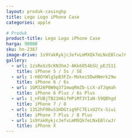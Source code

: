 ```yaml
---
layout: produk-casinghp
title: Lego Logo iPhone Case
categories: apple

# Produk
product-title: Lego Logo iPhone Case
harga: 90000
sku: hn-2387
image-drive: 1s9YakRykjcJefvLmMXQk7eLNxEBlcwJr
gallery:
  - url: 1zsReXz9cKN3hmJ-AKk6O54bSU_pEJS11
    title: iPhone 5 / 5s / SE
  - url: 1-H8OYWlg5pB3FZx-Mokez5DwHNmrk29w
    title: iPhone 6 / 6s
  - url: 1GM326P0W9q371mwqRmZb-LcX-aTJqmah
    title: iPhone 6 Plus / 6s Plus
  - url: 1_nFUBjTB21H6ifHPiMf3YIaN-59QBhgd
    title: iPhone 7 / 8
  - url: 1352hF08uS1HDGtig9FC7EixU2Yx-Siui
    title: iPhone 7 Plus / 8 Plus
  - url: 1s9YakRykjcJefvLmMXQk7eLNxEBlcwJr
    title: iPhone X
---
```

